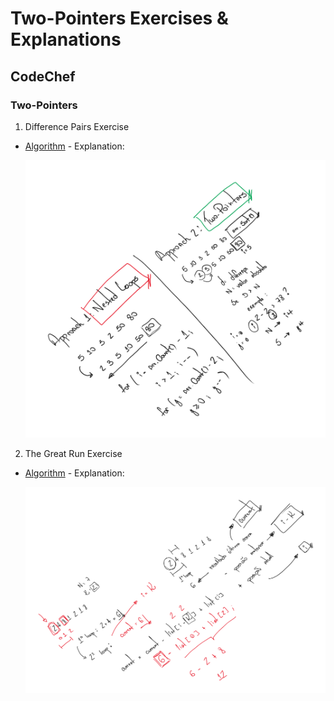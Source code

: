 # Two-Pointers Exercises & Explanations

## CodeChef

### Two-Pointers

1. Difference Pairs Exercise

- [Algorithm](/src/Exercises/TwoPointers/DifferencePairs.cs) - Explanation:

    ![Explanation](/images/code-chef-two-pointers-difference-pairs.png)

2. The Great Run Exercise

- [Algorithm](/src/Exercises/TwoPointers/TheGreatRun.cs) - Explanation:

    ![Explanation](/images/code-chef-two-pointers-the-great-run.png)